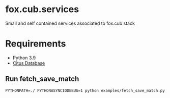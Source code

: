 # fox.cub.services
Small and self contained services associated to fox.cub stack

# Requirements

- Python 3.9
- [Citus Database](https://www.citusdata.com/)


## Run fetch_save_match

`PYTHONPATH=./ PYTHONASYNCIODEBUG=1 python examples/fetch_save_match.py`


